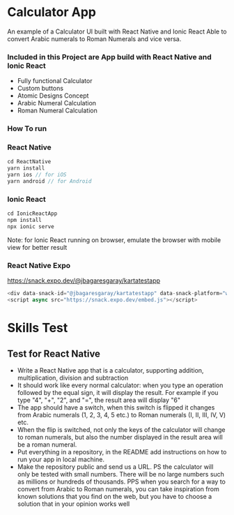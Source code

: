# Calculator App
An example of a Calculator UI built with React Native and Ionic React
Able to convert Arabic numerals to Roman Numerals and vice versa.


### Included in this Project are App build with React Native and Ionic React
* Fully functional Calculator
* Custom buttons
* Atomic Designs Concept
* Arabic Numeral Calculation
* Roman Numeral Calculation

### How To run

### React Native

```javascript
cd ReactNative
yarn install
yarn ios // for iOS
yarn android // for Android
```
### Ionic React

```javascript
cd IonicReactApp
npm install
npx ionic serve
```

Note: for Ionic React running on browser, emulate the browser with mobile view for better result


### React Native Expo

https://snack.expo.dev/@jbagaresgaray/kartatestapp

```javascript
<div data-snack-id="@jbagaresgaray/kartatestapp" data-snack-platform="web" data-snack-preview="true" data-snack-theme="light" style="overflow:hidden;background:#F9F9F9;border:1px solid var(--color-border);border-radius:4px;height:505px;width:100%"></div>
<script async src="https://snack.expo.dev/embed.js"></script>
```



# Skills Test
## Test for React Native
* Write a React Native app that is a calculator, supporting addition, multiplication, division and subtraction
* It should work like every normal calculator: when you type an operation followed by the equal sign, it will display the result. For example if you type "4", "+", "2", and "=", the result area will display "6"
* The app should have a switch, when this switch is flipped it changes from Arabic numerals (1, 2, 3, 4, 5 etc.) to Roman numerals (I, II, III, IV, V) etc.
* When the flip is switched, not only the keys of the calculator will change to roman numerals, but also the number displayed in the result area will be a roman numeral.
* Put everything in a repository, in the README add instructions on how to run your app in local machine.
* Make the repository public and send us a URL.
PS the calculator will only be tested with small numbers. There will be no large numbers such as millions or hundreds of thousands.
PPS when you search for a way to convert from Arabic to Roman numerals, you can take inspiration from known solutions that you find on the web, but you have to choose a solution that in your opinion works well
